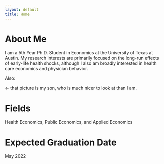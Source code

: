 ```yaml
---
layout: default
title: Home
---
```


# About Me
I am a 5th Year Ph.D. Student in Economics at the University of Texas at Austin. My research interests are primarily focused on the long-run effects of early-life health shocks, although I also am broadly interested in health care economics and physician behavior.

Also:

<- that picture is my son, who is much nicer to look at than I am.

# Fields
Health Economics, Public Economics, and Applied Economics

# Expected Graduation Date
May 2022
